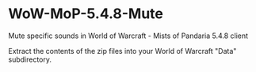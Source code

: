 # WoW-MoP-5.4.8-Mute
Mute specific sounds in World of Warcraft - Mists of Pandaria 5.4.8 client

Extract the contents of the zip files into your World of Warcraft "Data" subdirectory.
